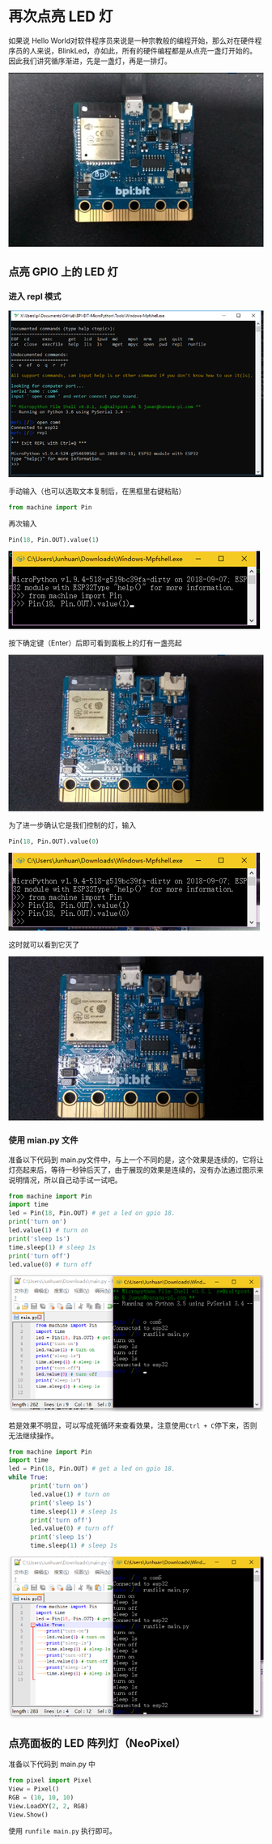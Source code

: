 再次点亮 LED 灯
===============

如果说 Hello World对软件程序员来说是一种宗教般的编程开始，那么对在硬件程序员的人来说，BlinkLed，亦如此，所有的硬件编程都是从点亮一盏灯开始的。因此我们讲究循序渐进，先是一盏灯，再是一排灯。

![](../../assets/micropython/advanced/leds/ready.png)

点亮 GPIO 上的 LED 灯
---------------------

### 进入 repl 模式

![](../../assets/micropython/advanced/leds/into_repl.png)

手动输入（也可以选取文本复制后，在黑框里右键粘贴）

```python
from machine import Pin
```

再次输入

```python
Pin(18, Pin.OUT).value(1)
```

![](../../assets/micropython/advanced/leds/light_up.png)

按下确定键（Enter）后即可看到面板上的灯有一盏亮起

![](../../assets/micropython/advanced/leds/light_result.png)

为了进一步确认它是我们控制的灯，输入

```python
Pin(18, Pin.OUT).value(0)
```

![](../../assets/micropython/advanced/leds/light_down.png)

这时就可以看到它灭了

![](../../assets/micropython/advanced/leds/light_restore.png)

### 使用 mian.py 文件

准备以下代码到 main.py文件中，与上一个不同的是，这个效果是连续的，它将让灯亮起来后，等待一秒钟后灭了，由于展现的效果是连续的，没有办法通过图示来说明情况，所以自己动手试一试吧。

```python
from machine import Pin
import time
led = Pin(18, Pin.OUT) # get a led on gpio 18.
print('turn on')
led.value(1) # turn on
print('sleep 1s')
time.sleep(1) # sleep 1s
print('turn off')
led.value(0) # turn off
```

![](../../assets/micropython/advanced/leds/mian_light.png)

若是效果不明显，可以写成死循环来查看效果，注意使用`Ctrl + C`停下来，否则无法继续操作。

```python
from machine import Pin
import time
led = Pin(18, Pin.OUT) # get a led on gpio 18.
while True:
      print('turn on')
      led.value(1) # turn on
      print('sleep 1s')
      time.sleep(1) # sleep 1s
      print('turn off')
      led.value(0) # turn off
      print('sleep 1s')
      time.sleep(1) # sleep 1s
```

![](../../assets/micropython/advanced/leds/blink_led.png)

点亮面板的 LED 阵列灯（NeoPixel）
---------------------------------

准备以下代码到 main.py 中

```python
from pixel import Pixel
View = Pixel()
RGB = (10, 10, 10)
View.LoadXY(2, 2, RGB)
View.Show()
```

使用 `runfile main.py` 执行即可。
